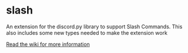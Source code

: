 # slash
An extension for the discord.py library to support Slash Commands. This also includes some new types needed to make the extension work

[Read the wiki for more information](/wiki)
